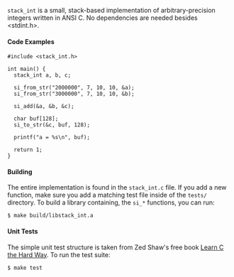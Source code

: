 `stack_int` is a small, stack-based implementation of arbitrary-precision integers written in ANSI C. No dependencies are needed besides <stdint.h>.

#### Code Examples
    #include <stack_int.h>
  
    int main() {
      stack_int a, b, c;

      si_from_str("2000000", 7, 10, 10, &a);
      si_from_str("3000000", 7, 10, 10, &b);

      si_add(&a, &b, &c);

      char buf[128];
      si_to_str(&c, buf, 128);

      printf("a = %s\n", buf);

      return 1;
    }

#### Building

The entire implementation is found in the `stack_int.c` file. If you add a new function, make sure you add a matching test file inside of the `tests/` directory. To build a library containing, the `si_*` functions, you can run:

    $ make build/libstack_int.a

#### Unit Tests

The simple unit test structure is taken from Zed Shaw's free book [Learn C the Hard Way](http://c.learncodethehardway.org/book/ex28.html). To run the test suite:

    $ make test
